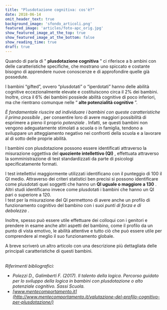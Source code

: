 ```yaml
---
title: "Plusdotazione cognitiva: cos'è?"
date: 2018-06-14
omit_header_text: true
background_image: 'sfondo_articoli.png'
featured_image: 'articles/foto-apc_orig.jpg'
show_featured_image_at_the_top: true
show_featured_image_at_the_bottom: false
show_reading_time: true
draft: true
---
```


Quando di parla di " **plusdotazione cognitiva** " ci riferisce a b ambini con
delle caratteristiche specifiche, che mostrano uno spiccato e costante bisogno
di apprendere nuove conoscenze e di approfondire quelle già possedute.  
  
I bambini “gifted”, ovvero “plusdotati” o “iperdotati” hanno delle abilità
cognitive eccezionalmente elevate e costituiscono circa il 2% dei bambini.
Inoltre, circa il 6% dei bambini possiede abilità cognitive di poco inferiori,
ma che rientrano comunque nelle “ **alte potenzialità cognitive** ”.  
  
_È fondamentale riuscire ad individuare i bambini con queste caratteristiche
il prima possibile_ , per consentire loro di avere maggiori possibilità di
esprimere a pieno il proprio _potenziale_ . Infatti, se questi bambini non
vengono adeguatamente stimolati a scuola o in famiglia, tendono a sviluppare
un atteggiamento negativo nei confronti della scuola e a lavorare al di sotto
delle proprie abilità.  
  
I bambini con plusdotazione possono essere identificati attraverso la
misurazione oggettiva del **quoziente intellettivo (QI)** , effettuata
attraverso la somministrazione di test standardizzati da parte di psicologi
specificatamente formati.  
  
I test intellettivi maggiormente utilizzati identificano con il punteggio di
100 il QI medio. Attraverso dei criteri statistici ben precisi si possono
identificare come plusdotati quei soggetti che hanno un **QI uguale o maggiore
a 130** . Altri studi identificano invece come plusdotati i bambini che hanno
un QI pari o superiore a 120.  
I test per la misurazione del QI permettono di avere anche un profilo di
funzionamento cognitivo del bambino con i suoi _punti di forza e di debolezza_
.  
  
Inoltre, spesso può essere utile effettuare dei colloqui con i genitori e
prendere in esame anche altri aspetti del bambino, come il profilo da un punto
di vista emotivo, le abilità attentive e tutto ciò che può essere utile per
comprendere al meglio il suo funzionamento globale.  
  
A breve scriverò un altro articolo con una descrizione più dettagliata delle
principali caratteristiche di questi bambini.  
  
​  
_Riferimenti bibliografici:_

  * _Polezzi D., Galimberti F. (2017). Il talento della logica. Percorso guidato per lo sviluppo della logica in bambini con plusdotazione o alto potenziale cognitivo. Sassi Scuola._
  *  _[​www.mentecomportamento.it](http://www.mentecomportamento.it/valutazione-del-profilo-cognitivo-per-plusdotazione/)_

